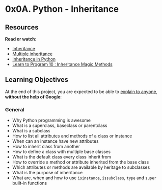 <h1 class="gap">0x0A. Python - Inheritance</h1>

<h2>Resources</h2>

<p><strong>Read or watch</strong>:</p>

<ul>
<li><a href="/rltoken/E2Bs3bxX8GuSEKuWqswU7g" title="Inheritance" target="_blank">Inheritance</a> </li>
<li><a href="/rltoken/auwnZOKkBZ97JaLtrMryuA" title="Multiple inheritance" target="_blank">Multiple inheritance</a> </li>
<li><a href="/rltoken/ycewwwPmDpXqRp2R1FW51w" title="Inheritance in Python" target="_blank">Inheritance in Python</a> </li>
<li><a href="/rltoken/F8LUzmvPI4yur1Z37ZM1fQ" title="Learn to Program 10 : Inheritance Magic Methods" target="_blank">Learn to Program 10 : Inheritance Magic Methods</a> </li>
</ul>

<h2>Learning Objectives</h2>

<p>At the end of this project, you are expected to be able to <a href="/rltoken/Q_ghM0TZb99Dr6cesCoy3g" title="explain to anyone" target="_blank">explain to anyone</a>, <strong>without the help of Google</strong>:</p>

<h3>General</h3>

<ul>
<li>Why Python programming is awesome </li>
<li>What is a superclass, baseclass or parentclass</li>
<li>What is a subclass</li>
<li>How to list all attributes and methods of a class or instance</li>
<li>When can an instance have new attributes</li>
<li>How to inherit class from another</li>
<li>How to define a class with multiple base classes </li>
<li>What is the default class every class inherit from</li>
<li>How to override a method or attribute inherited from the base class</li>
<li>Which attributes or methods are available by heritage to subclasses</li>
<li>What is the purpose of inheritance</li>
<li>What are, when and how to use <code>isinstance</code>, <code>issubclass</code>, <code>type</code> and <code>super</code> built-in functions</li>
</ul>
